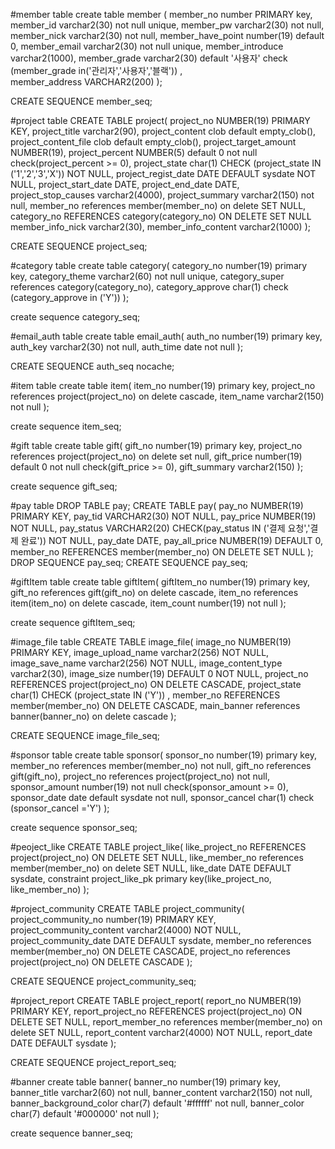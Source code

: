 #member table
create table member (
member_no number PRIMARY key,
member_id varchar2(30) not null unique,
member_pw varchar2(30) not null,
member_nick varchar2(30) not null,
member_have_point number(19) default 0,
member_email varchar2(30) not null unique,
member_introduce varchar2(1000),
member_grade varchar2(30) default '사용자' check (member_grade in('관리자','사용자','블랙')) ,   
member_address VARCHAR2(200)
);

CREATE SEQUENCE member_seq;

#project table
CREATE TABLE project(
project_no NUMBER(19) PRIMARY KEY,
project_title varchar2(90),
project_content clob default empty_clob(),
project_content_file clob default empty_clob(),
project_target_amount NUMBER(19),
project_percent NUMBER(5) default 0 not null check(project_percent >= 0),
project_state char(1) CHECK (project_state IN ('1','2','3','X')) NOT NULL,
project_regist_date DATE DEFAULT sysdate NOT NULL,
project_start_date DATE,
project_end_date DATE,
project_stop_causes varchar2(4000),
project_summary varchar2(150) not null,
member_no references member(member_no) on delete SET NULL,
category_no REFERENCES category(category_no) ON DELETE SET NULL
member_info_nick varchar2(30),
member_info_content varchar2(1000)
);

CREATE SEQUENCE project_seq;


#category table
create table category(
category_no number(19) primary key,
category_theme varchar2(60) not null unique,
category_super references category(category_no),
category_approve char(1) check (category_approve in ('Y'))
);

create sequence category_seq;


#email_auth table
create table email_auth(
    auth_no number(19) primary key,
    auth_key varchar2(30) not null,
    auth_time date not null
);

CREATE SEQUENCE auth_seq nocache;


#item table
create table item(
item_no number(19) primary key,
project_no references project(project_no) on delete cascade,
item_name varchar2(150) not null
);


create sequence item_seq;


#gift table
create table gift(
gift_no number(19) primary key,
project_no references project(project_no) on delete set null,
gift_price number(19) default 0 not null check(gift_price >= 0),
gift_summary varchar2(150)
);

create sequence gift_seq;

#pay table
DROP TABLE pay;
CREATE TABLE pay(
pay_no NUMBER(19) PRIMARY KEY,
pay_tid VARCHAR2(30) NOT NULL,
pay_price NUMBER(19) NOT NULL,
pay_status VARCHAR2(20) CHECK(pay_status IN ('결제 요청','결제 완료')) NOT NULL,
pay_date DATE,
pay_all_price NUMBER(19) DEFAULT 0,
member_no REFERENCES member(member_no) ON DELETE SET NULL
);
DROP SEQUENCE pay_seq;
CREATE SEQUENCE pay_seq;


#giftItem table
create table giftItem(
giftItem_no number(19) primary key,
gift_no references gift(gift_no) on delete cascade,
item_no references item(item_no) on delete cascade,
item_count number(19) not null
);

create sequence giftItem_seq;

#image_file table
CREATE TABLE image_file(
image_no NUMBER(19) PRIMARY KEY,
image_upload_name varchar2(256) NOT NULL,
image_save_name varchar2(256) NOT NULL,
image_content_type varchar2(30),
image_size number(19) DEFAULT 0 NOT NULL,
project_no REFERENCES project(project_no) ON DELETE CASCADE,
project_state char(1) CHECK (project_state IN ('Y')) ,
member_no REFERENCES member(member_no) ON DELETE CASCADE,
main_banner references banner(banner_no) on delete cascade
);

CREATE SEQUENCE image_file_seq;


#sponsor table
create table sponsor(
sponsor_no number(19) primary key,
member_no references member(member_no) not null,
gift_no references gift(gift_no),
project_no references project(project_no) not null,
sponsor_amount number(19) not null check(sponsor_amount >= 0),
sponsor_date date default sysdate not null,
sponsor_cancel char(1) check (sponsor_cancel ='Y')
);

create sequence sponsor_seq;


#peoject_like
CREATE TABLE project_like(
like_project_no REFERENCES project(project_no) ON DELETE SET NULL,
like_member_no references member(member_no) on delete SET NULL,
like_date DATE DEFAULT sysdate,
constraint project_like_pk primary key(like_project_no, like_member_no) 
);


#project_community
CREATE TABLE project_community(
project_community_no number(19) PRIMARY KEY,
project_community_content varchar2(4000) NOT NULL,
project_community_date DATE DEFAULT sysdate,
member_no references member(member_no) ON DELETE CASCADE,
project_no references project(project_no) ON DELETE CASCADE 
);

CREATE SEQUENCE project_community_seq;


#project_report
CREATE TABLE project_report(
report_no NUMBER(19) PRIMARY KEY,
report_project_no REFERENCES project(project_no) ON DELETE SET NULL,
report_member_no references member(member_no) on delete SET NULL,
report_content varchar2(4000) NOT NULL,
report_date DATE DEFAULT sysdate
);

CREATE SEQUENCE project_report_seq;


#banner
create table banner(
banner_no number(19) primary key,
banner_title varchar2(60) not null,
banner_content varchar2(150) not null, 
banner_background_color char(7) default '#ffffff' not null,
banner_color char(7) default '#000000' not null
);

create sequence banner_seq;